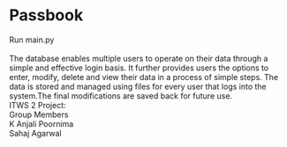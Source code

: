 # Passbook
Run main.py<br><br>
The database enables multiple users to operate on their data through a simple and effective login basis.
It further provides users the options to enter, modify, delete and view their data in a process of simple steps.
The data is stored and managed using files for every user that logs into the system.The final modifications are saved back for future use.
<br>
ITWS 2 Project:<br>
Group Members<br>
K Anjali Poornima<br>
Sahaj Agarwal<br>
